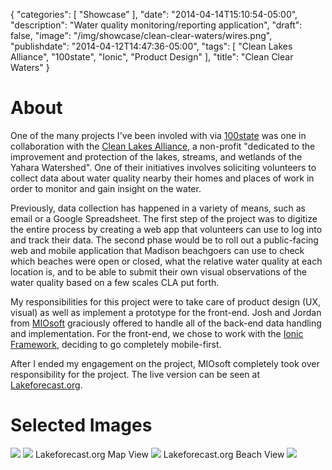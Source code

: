 {
   "categories": [
      "Showcase"
   ],
   "date": "2014-04-14T15:10:54-05:00",
   "description": "Water quality monitoring/reporting application",
   "draft": false,
   "image": "/img/showcase/clean-clear-waters/wires.png",
   "publishdate": "2014-04-12T14:47:36-05:00",
   "tags": [
      "Clean Lakes Alliance",
      "100state",
      "Ionic",
      "Product Design"
   ],
   "title": "Clean Clear Waters"
}

# About

One of the many projects I've been involed with via <a href="http://100state.com">100state</a> was one in collaboration with the <a href="https://cleanlakesalliance.com/">Clean Lakes Alliance</a>, a non-profit "dedicated to the improvement and protection of the lakes, streams, and wetlands of the Yahara Watershed". One of their initiatives involves soliciting volunteers to collect data about water quality nearby their homes and places of work in order to monitor and gain insight on the water.

Previously, data collection has happened in a variety of means, such as email or a Google Spreadsheet. The first step of the project was to digitize the entire process by creating a web app that volunteers can use to log into and track their data. The second phase would be to roll out a public-facing web and mobile application that Madison beachgoers can use to check which beaches were open or closed, what the relative water quality at each location is, and to be able to submit their own visual observations of the water quality based on a few scales CLA put forth.


My responsibilities for this project were to take care of product design (UX, visual) as well as implement a prototype for the front-end. Josh and Jordan from <a href="https://miosoft.com">MIOsoft</a> graciously offered to handle all of the back-end data handling and implementation. For the front-end, we chose to work with the <a href="http://ionicframework.com">Ionic Framework</a>, deciding to go completely mobile-first.

After I ended my engagement on the project, MIOsoft completely took over responsibility for the project. The live version can be seen at <a href="http://lakeforecast.org/">Lakeforecast.org</a>.


# Selected Images

<img src="/img/showcase/clean-clear-waters/wires.png" />
<img src="/img/showcase/clean-clear-waters/mockup.png" />
Lakeforecast.org Map View
<img src="/img/showcase/clean-clear-waters/map.png" />
Lakeforecast.org Beach View
<img src="/img/showcase/clean-clear-waters/beach.png" />
